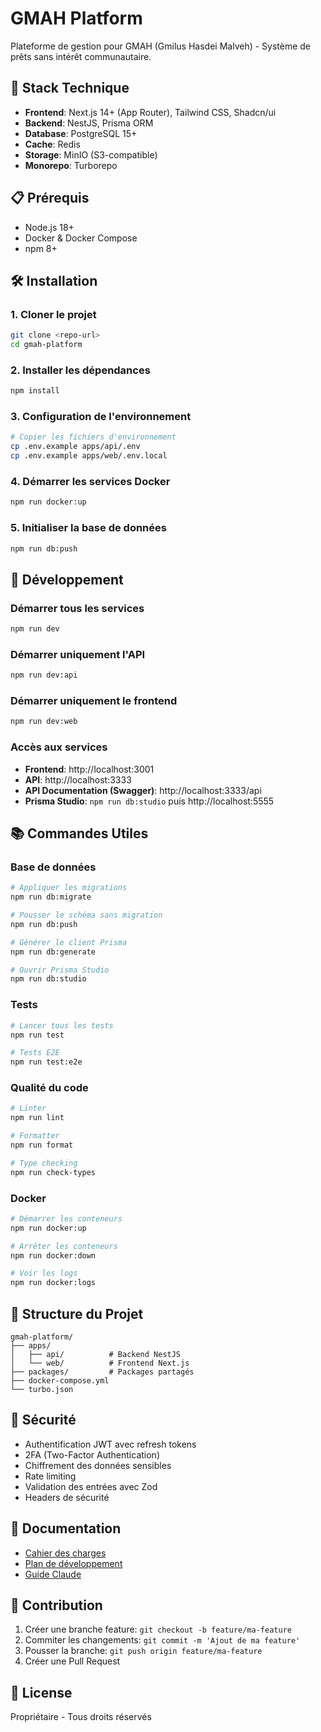 # GMAH Platform

Plateforme de gestion pour GMAH (Gmilus Hasdei Malveh) - Système de prêts sans intérêt communautaire.

## 🚀 Stack Technique

- **Frontend**: Next.js 14+ (App Router), Tailwind CSS, Shadcn/ui
- **Backend**: NestJS, Prisma ORM
- **Database**: PostgreSQL 15+
- **Cache**: Redis
- **Storage**: MinIO (S3-compatible)
- **Monorepo**: Turborepo

## 📋 Prérequis

- Node.js 18+
- Docker & Docker Compose
- npm 8+

## 🛠️ Installation

### 1. Cloner le projet

```bash
git clone <repo-url>
cd gmah-platform
```

### 2. Installer les dépendances

```bash
npm install
```

### 3. Configuration de l'environnement

```bash
# Copier les fichiers d'environnement
cp .env.example apps/api/.env
cp .env.example apps/web/.env.local
```

### 4. Démarrer les services Docker

```bash
npm run docker:up
```

### 5. Initialiser la base de données

```bash
npm run db:push
```

## 🚀 Développement

### Démarrer tous les services

```bash
npm run dev
```

### Démarrer uniquement l'API

```bash
npm run dev:api
```

### Démarrer uniquement le frontend

```bash
npm run dev:web
```

### Accès aux services

- **Frontend**: http://localhost:3001
- **API**: http://localhost:3333
- **API Documentation (Swagger)**: http://localhost:3333/api
- **Prisma Studio**: `npm run db:studio` puis http://localhost:5555

## 📚 Commandes Utiles

### Base de données

```bash
# Appliquer les migrations
npm run db:migrate

# Pousser le schéma sans migration
npm run db:push

# Générer le client Prisma
npm run db:generate

# Ouvrir Prisma Studio
npm run db:studio
```

### Tests

```bash
# Lancer tous les tests
npm run test

# Tests E2E
npm run test:e2e
```

### Qualité du code

```bash
# Linter
npm run lint

# Formatter
npm run format

# Type checking
npm run check-types
```

### Docker

```bash
# Démarrer les conteneurs
npm run docker:up

# Arrêter les conteneurs
npm run docker:down

# Voir les logs
npm run docker:logs
```

## 📁 Structure du Projet

```
gmah-platform/
├── apps/
│   ├── api/          # Backend NestJS
│   └── web/          # Frontend Next.js
├── packages/         # Packages partagés
├── docker-compose.yml
└── turbo.json
```

## 🔐 Sécurité

- Authentification JWT avec refresh tokens
- 2FA (Two-Factor Authentication)
- Chiffrement des données sensibles
- Rate limiting
- Validation des entrées avec Zod
- Headers de sécurité

## 📝 Documentation

- [Cahier des charges](../Cahier%20des%20charges%20-%20Gmah.md)
- [Plan de développement](../PLAN_DEVELOPPEMENT.md)
- [Guide Claude](../CLAUDE.md)

## 🤝 Contribution

1. Créer une branche feature: `git checkout -b feature/ma-feature`
2. Commiter les changements: `git commit -m 'Ajout de ma feature'`
3. Pousser la branche: `git push origin feature/ma-feature`
4. Créer une Pull Request

## 📄 License

Propriétaire - Tous droits réservés
